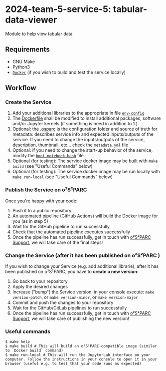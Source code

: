 # 2024-team-5-service-5: tabular-data-viewer

Module to help view tabular data

## Requirements
- GNU Make
- Python3
- [``Docker``](https://docs.docker.com/get-docker/) (if you wish to build and test the service locally)

## Workflow
### Create the Service
1. Add your additional libraries to the appropriate in file [`env-config`](./env-config/)
2. The [Dockerfile](tabular-data-viewer/src/Dockerfile) shall be modified to install additional packages, software and/or Jupyter kernels (if something is need in addition to 1.)
3. Optional: the [.osparc](.osparc) is the configuration folder and source of truth for metadata: describes service info and expected inputs/outputs of the service. If you need to change the inputs/outputs of the service, description, thumbnail, etc... check the [`metadata.yml`](./.osparc/metadata.yml) file
4. Optional: if you need to change the start-up behavior of the service, modify the [`boot_notebook.bash`](./boot_scripts/boot_notebook.bash) file
5. Optional (for testing): The service docker image may be built with ``make build`` (see "Useful Commands" below)
6. Optional (for testing): The service docker image may be run locally with ``make run-local`` (see "Useful Commands" below)

### Publish the Service on o²S²PARC
Once you're happy with your code:
1. Push it to a public repository.
2. An automated pipeline (GitHub Actions) will build the Docker image for you (as in step 5)
3. Wait for the GitHub pipeline to run successfully
4. Check that the automated pipeline executes successfully
5. Once the pipeline has run successfully, get in touch with [o²S²PARC Support](mailto:support@osparc.io), we will take care of the final steps!

### Change the Service (after it has been published on o²S²PARC )
If you wish to change your Service (e.g. add additional librarie), after it has been published on o²S²PARC, you have to **create a new version**:
1. Go back to your repository
2. Apply the desired changes
3. Increase ("bump") the Service version: in your console execute: ``make version-patch``, or ``make version-minor``, or  ``make version-major``
4. Commit and push the changes to your repository
5. Wait for the GitHub/GitLab pipelines to run successfully
5. Once the pipeline has run successfully, get in touch with [o²S²PARC Support](mailto:support@osparc.io), we will take care of publishing the new version!


### Useful commands
```console
$ make help
$ make build # This will build an o²S²PARC-compatible image (similar to `Docker build` command)
$ make run-local # This will run the JupyterLab interface on your computer. Follow the instructions in your console to open it in your browser (useful e.g. to test that your code runs as expected)
```

